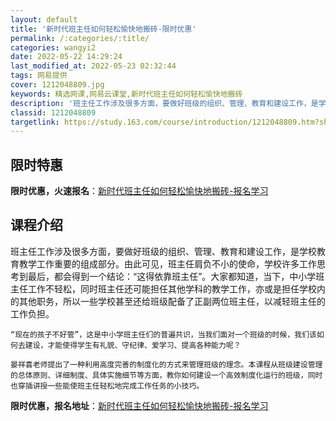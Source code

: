 ```yaml
---
layout: default
title: '新时代班主任如何轻松愉快地搬砖-限时优惠'
permalink: /:categories/:title/
categories: wangyi2
date: 2022-05-22 14:29:24
last_modified_at: 2022-05-23 02:32:44
tags: 网易提供
cover: 1212048809.jpg
keywords: 精选网课,网易云课堂,新时代班主任如何轻松愉快地搬砖
description: '班主任工作涉及很多方面，要做好班级的组织、管理、教育和建设工作，是学校教育教学工作重要的组成部分。由此可见，班主任肩负不'
classid: 1212048809
targetlink: https://study.163.com/course/introduction/1212048809.htm?share=1&shareId=1025206652&utm_campaign=share&utm_medium=iphoneShare&utm_source=&utm_u=1025206652
---
```


## 限时特惠

**限时优惠，火速报名**：[新时代班主任如何轻松愉快地搬砖-报名学习](https://study.163.com/course/introduction/1212048809.htm?share=1&shareId=1025206652&utm_campaign=share&utm_medium=iphoneShare&utm_source=&utm_u=1025206652)

## 课程介绍

班主任工作涉及很多方面，要做好班级的组织、管理、教育和建设工作，是学校教育教学工作重要的组成部分。由此可见，班主任肩负不小的使命，学校许多工作思考到最后，都会得到一个结论：“这得依靠班主任”。大家都知道，当下，中小学班主任工作不轻松，同时班主任还可能担任其他学科的教学工作，亦或是担任学校内的其他职务，所以一些学校甚至还给班级配备了正副两位班主任，以减轻班主任的工作负担。

    “现在的孩子不好管”，这是中小学班主任们的普遍共识，当我们面对一个班级的时候，我们该如何去建设，才能使得学生有礼貌、守纪律、爱学习、提高各种能力呢？

    晏祥喜老师提出了一种利用高度完善的制度化的方式来管理班级的理念。本课程从班级建设管理的总体原则、详细制度、具体实施细节等方面，教你如何建设一个高效制度化运行的班级，同时也穿插讲授一些能使班主任轻松地完成工作任务的小技巧。

**限时优惠，报名地址**：[新时代班主任如何轻松愉快地搬砖-报名学习](https://study.163.com/course/introduction/1212048809.htm?share=1&shareId=1025206652&utm_campaign=share&utm_medium=iphoneShare&utm_source=&utm_u=1025206652)

